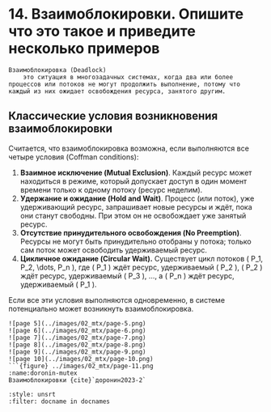# 14. Взаимоблокировки. Опишите что это такое и приведите несколько примеров

```{glossary}
Взаимоблокировка (Deadlock)
    это ситуация в многозадачных системах, когда два или более процессов или потоков не могут продолжить выполнение, потому что каждый из них ожидает освобождения ресурса, занятого другим. 
```

## Классические условия возникновения взаимоблокировки

Считается, что взаимоблокировка возможна, если выполняются все четыре условия (Coffman conditions):

1. **Взаимное исключение (Mutual Exclusion)**. Каждый ресурс может находиться в режиме, который допускает доступ в один момент времени только к одному потоку (ресурс неделим).
2. **Удержание и ожидание (Hold and Wait)**. Процесс (или поток), уже удерживающий ресурс, запрашивает новые ресурсы и ждёт, пока они станут свободны. При этом он не освобождает уже занятый ресурс.
3. **Отсутствие принудительного освобождения (No Preemption)**. Ресурсы не могут быть принудительно отобраны у потока; только сам поток может освободить удерживаемый ресурс.
4. **Цикличное ожидание (Circular Wait).** Существует цикл потоков \( P_1, P_2, \dots, P_n \), где \( P_1 \) ждёт ресурс, удерживаемый \( P_2 \), \( P_2 \) ждёт ресурс, удерживаемый \( P_3 \), …, а \( P_n \) ждёт ресурс, удерживаемый \( P_1 \).

Если все эти условия выполняются одновременно, в системе потенциально может возникнуть взаимоблокировка.

```{dropdown} Доронин, 2023, раздел 2
![page 5](../images/02_mtx/page-5.png)
![page 6](../images/02_mtx/page-6.png)
![page 7](../images/02_mtx/page-7.png)
![page 8](../images/02_mtx/page-8.png)
![page 9](../images/02_mtx/page-9.png)
![page 10](../images/02_mtx/page-10.png)
```{figure} ../images/02_mtx/page-11.png
:name:doronin-mutex
Взаимоблокировки {cite}`доронин2023-2`
```

```{bibliography}
:style: unsrt
:filter: docname in docnames
```
